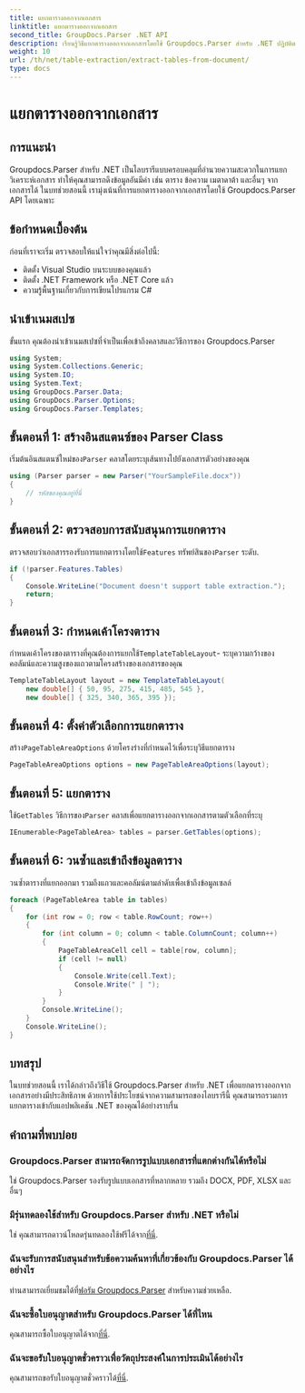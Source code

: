 ```yaml
---
title: แยกตารางออกจากเอกสาร
linktitle: แยกตารางออกจากเอกสาร
second_title: GroupDocs.Parser .NET API
description: เรียนรู้วิธีแยกตารางออกจากเอกสารโดยใช้ Groupdocs.Parser สำหรับ .NET ปฏิบัติตามคำแนะนำโดยละเอียดเกี่ยวกับการผสานรวมฟังก์ชันการทำงานนี้
weight: 10
url: /th/net/table-extraction/extract-tables-from-document/
type: docs
---
```

# แยกตารางออกจากเอกสาร

## การแนะนำ
Groupdocs.Parser สำหรับ .NET เป็นไลบรารีแบบครอบคลุมที่อำนวยความสะดวกในการแยกวิเคราะห์เอกสาร ทำให้คุณสามารถดึงข้อมูลอันมีค่า เช่น ตาราง ข้อความ เมตาดาต้า และอื่นๆ จากเอกสารได้ ในบทช่วยสอนนี้ เรามุ่งเน้นที่การแยกตารางออกจากเอกสารโดยใช้ Groupdocs.Parser API โดยเฉพาะ
## ข้อกำหนดเบื้องต้น
ก่อนที่เราจะเริ่ม ตรวจสอบให้แน่ใจว่าคุณมีสิ่งต่อไปนี้:
- ติดตั้ง Visual Studio บนระบบของคุณแล้ว
- ติดตั้ง .NET Framework หรือ .NET Core แล้ว
- ความรู้พื้นฐานเกี่ยวกับการเขียนโปรแกรม C#

## นำเข้าเนมสเปซ
ขั้นแรก คุณต้องนำเข้าเนมสเปซที่จำเป็นเพื่อเข้าถึงคลาสและวิธีการของ Groupdocs.Parser
```csharp
using System;
using System.Collections.Generic;
using System.IO;
using System.Text;
using GroupDocs.Parser.Data;
using GroupDocs.Parser.Options;
using GroupDocs.Parser.Templates;
```
## ขั้นตอนที่ 1: สร้างอินสแตนซ์ของ Parser Class
 เริ่มต้นอินสแตนซ์ใหม่ของ`Parser` คลาสโดยระบุเส้นทางไปยังเอกสารตัวอย่างของคุณ
```csharp
using (Parser parser = new Parser("YourSampleFile.docx"))
{
    // รหัสของคุณอยู่ที่นี่
}
```
## ขั้นตอนที่ 2: ตรวจสอบการสนับสนุนการแยกตาราง
 ตรวจสอบว่าเอกสารรองรับการแยกตารางโดยใช้`Features` ทรัพย์สินของ`Parser` ระดับ.
```csharp
if (!parser.Features.Tables)
{
    Console.WriteLine("Document doesn't support table extraction.");
    return;
}
```
## ขั้นตอนที่ 3: กำหนดเค้าโครงตาราง
กำหนดเค้าโครงของตารางที่คุณต้องการแยกใช้`TemplateTableLayout`- ระบุความกว้างของคอลัมน์และความสูงของแถวตามโครงสร้างของเอกสารของคุณ
```csharp
TemplateTableLayout layout = new TemplateTableLayout(
    new double[] { 50, 95, 275, 415, 485, 545 },
    new double[] { 325, 340, 365, 395 });
```
## ขั้นตอนที่ 4: ตั้งค่าตัวเลือกการแยกตาราง
 สร้าง`PageTableAreaOptions` ด้วยโครงร่างที่กำหนดไว้เพื่อระบุวิธีแยกตาราง
```csharp
PageTableAreaOptions options = new PageTableAreaOptions(layout);
```
## ขั้นตอนที่ 5: แยกตาราง
 ใช้`GetTables` วิธีการของ`Parser` คลาสเพื่อแยกตารางออกจากเอกสารตามตัวเลือกที่ระบุ
```csharp
IEnumerable<PageTableArea> tables = parser.GetTables(options);
```
## ขั้นตอนที่ 6: วนซ้ำและเข้าถึงข้อมูลตาราง
วนซ้ำตารางที่แยกออกมา รวมถึงแถวและคอลัมน์ตามลำดับเพื่อเข้าถึงข้อมูลเซลล์
```csharp
foreach (PageTableArea table in tables)
{
    for (int row = 0; row < table.RowCount; row++)
    {
        for (int column = 0; column < table.ColumnCount; column++)
        {
            PageTableAreaCell cell = table[row, column];
            if (cell != null)
            {
                Console.Write(cell.Text);
                Console.Write(" | ");
            }
        }
        Console.WriteLine();
    }
    Console.WriteLine();
}
```
## บทสรุป
ในบทช่วยสอนนี้ เราได้กล่าวถึงวิธีใช้ Groupdocs.Parser สำหรับ .NET เพื่อแยกตารางออกจากเอกสารอย่างมีประสิทธิภาพ ด้วยการใช้ประโยชน์จากความสามารถของไลบรารีนี้ คุณสามารถรวมการแยกตารางเข้ากับแอปพลิเคชัน .NET ของคุณได้อย่างราบรื่น

## คำถามที่พบบ่อย
### Groupdocs.Parser สามารถจัดการรูปแบบเอกสารที่แตกต่างกันได้หรือไม่
ใช่ Groupdocs.Parser รองรับรูปแบบเอกสารที่หลากหลาย รวมถึง DOCX, PDF, XLSX และอื่นๆ
### มีรุ่นทดลองใช้สำหรับ Groupdocs.Parser สำหรับ .NET หรือไม่
 ใช่ คุณสามารถดาวน์โหลดรุ่นทดลองใช้ฟรีได้จาก[ที่นี่](https://releases.groupdocs.com/).
### ฉันจะรับการสนับสนุนสำหรับข้อความค้นหาที่เกี่ยวข้องกับ Groupdocs.Parser ได้อย่างไร
 ท่านสามารถเยี่ยมชมได้ที่[ฟอรัม Groupdocs.Parser](https://forum.groupdocs.com/c/parser/17) สำหรับความช่วยเหลือ.
### ฉันจะซื้อใบอนุญาตสำหรับ Groupdocs.Parser ได้ที่ไหน
 คุณสามารถซื้อใบอนุญาตได้จาก[ที่นี่](https://purchase.groupdocs.com/buy).
### ฉันจะขอรับใบอนุญาตชั่วคราวเพื่อวัตถุประสงค์ในการประเมินได้อย่างไร
 คุณสามารถขอรับใบอนุญาตชั่วคราวได้[ที่นี่](https://purchase.groupdocs.com/temporary-license/).